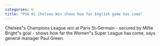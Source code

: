 ```yaml
---
categories: b
title: "PSG 01 Chelsea Win shows how far English game has come"
---
```

Chelsea"s Champions League win at Paris St-Germain - secured by Millie Bright"s goal - shows how far the Women"s Super League has come, says general manager Paul Green.